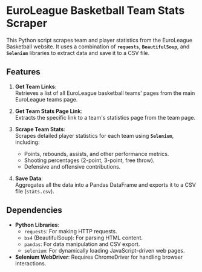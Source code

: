 # EuroLeague Basketball Team Stats Scraper

This Python script scrapes team and player statistics from the EuroLeague Basketball website. It uses a combination of **`requests`**, **`BeautifulSoup`**, and **`Selenium`** libraries to extract data and save it to a CSV file.

## Features

1. **Get Team Links**:  
   Retrieves a list of all EuroLeague basketball teams' pages from the main EuroLeague teams page.

2. **Get Team Stats Page Link**:  
   Extracts the specific link to a team's statistics page from the team page.

3. **Scrape Team Stats**:  
   Scrapes detailed player statistics for each team using **`Selenium`**, including:

   - Points, rebounds, assists, and other performance metrics.
   - Shooting percentages (2-point, 3-point, free throw).
   - Defensive and offensive contributions.

4. **Save Data**:  
   Aggregates all the data into a Pandas DataFrame and exports it to a CSV file (`stats.csv`).

## Dependencies

- **Python Libraries**:
  - `requests`: For making HTTP requests.
  - `bs4` (BeautifulSoup): For parsing HTML content.
  - `pandas`: For data manipulation and CSV export.
  - `selenium`: For dynamically loading JavaScript-driven web pages.
- **Selenium WebDriver**: Requires ChromeDriver for handling browser interactions.
